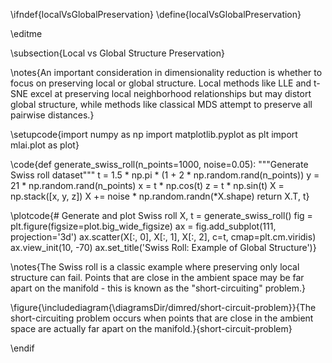 \ifndef{localVsGlobalPreservation}
\define{localVsGlobalPreservation}

\editme

\subsection{Local vs Global Structure Preservation}

\notes{An important consideration in dimensionality reduction is whether to focus on preserving local or global structure. Local methods like LLE and t-SNE excel at preserving local neighborhood relationships but may distort global structure, while methods like classical MDS attempt to preserve all pairwise distances.}

\setupcode{import numpy as np
import matplotlib.pyplot as plt
import mlai.plot as plot}

\code{def generate_swiss_roll(n_points=1000, noise=0.05):
    """Generate Swiss roll dataset"""
    t = 1.5 * np.pi * (1 + 2 * np.random.rand(n_points))
    y = 21 * np.random.rand(n_points)
    x = t * np.cos(t)
    z = t * np.sin(t)
    X = np.stack([x, y, z])
    X += noise * np.random.randn(*X.shape)
    return X.T, t}

\plotcode{# Generate and plot Swiss roll
X, t = generate_swiss_roll()
fig = plt.figure(figsize=plot.big_wide_figsize)
ax = fig.add_subplot(111, projection='3d')
ax.scatter(X[:, 0], X[:, 1], X[:, 2], c=t, cmap=plt.cm.viridis)
ax.view_init(10, -70)
ax.set_title('Swiss Roll: Example of Global Structure')}

\notes{The Swiss roll is a classic example where preserving only local structure can fail. Points that are close in the ambient space may be far apart on the manifold - this is known as the "short-circuiting" problem.}

\figure{\includediagram{\diagramsDir/dimred/short-circuit-problem}}{The short-circuiting problem occurs when points that are close in the ambient space are actually far apart on the manifold.}{short-circuit-problem}

\endif
